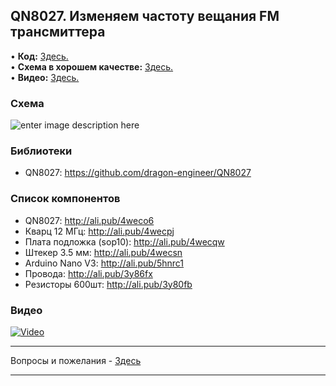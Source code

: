 ## QN8027. Изменяем частоту вещания FM трансмиттера
• **Код:** [Здесь.](/all_here/127/code.txt)  
• **Схема в хорошем качестве:** [Здесь.](https://i.imgur.com/dQ6HMiW.jpg)  
• **Видео:** [Здесь.](https://youtu.be/78hnIbL0wv4)  

### Схема
![enter image description here](https://i.imgur.com/dQ6HMiW.jpg)

### Библиотеки
- QN8027: https://github.com/dragon-engineer/QN8027

### Список компонентов
- QN8027: http://ali.pub/4weco6  
- Кварц 12 МГц: http://ali.pub/4wecpj  
- Плата подложка (sop10): http://ali.pub/4wecqw  
- Штекер 3.5 мм: http://ali.pub/4wecsn  
- Arduino Nano V3: http://ali.pub/5hnrc1
- Провода: http://ali.pub/3y86fx  
- Резисторы 600шт: http://ali.pub/3y80fb  

### Видео
[![Video](https://img.youtube.com/vi/78hnIbL0wv4/maxresdefault.jpg)](https://youtu.be/78hnIbL0wv4)

---

Вопросы и пожелания - [Здесь](https://www.youtube.com/c/Bytevideo/)

---
